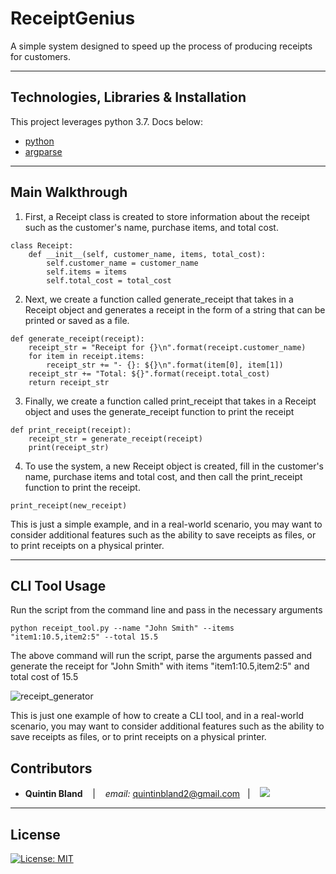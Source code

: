 #  ReceiptGenius

A simple system designed to speed up the process of producing receipts for customers.

---

## Technologies, Libraries & Installation

This project leverages python 3.7. Docs below:

* [python](https://docs.python.org/3/)
* [argparse](https://docs.python.org/3/library/argparse.html)

---

## Main Walkthrough

1. First, a Receipt class is created to store information about the receipt such as the customer's name, purchase items, and total cost.

```
class Receipt:
    def __init__(self, customer_name, items, total_cost):
        self.customer_name = customer_name
        self.items = items
        self.total_cost = total_cost
```

2. Next, we create a function called generate_receipt that takes in a Receipt object and generates a receipt in the form of a string that can be printed or saved as a file.
```
def generate_receipt(receipt):
    receipt_str = "Receipt for {}\n".format(receipt.customer_name)
    for item in receipt.items:
        receipt_str += "- {}: ${}\n".format(item[0], item[1])
    receipt_str += "Total: ${}".format(receipt.total_cost)
    return receipt_str
```

3. Finally, we create a function called print_receipt that takes in a Receipt object and uses the generate_receipt function to print the receipt
```
def print_receipt(receipt):
    receipt_str = generate_receipt(receipt)
    print(receipt_str)
```

4. To use the system, a new Receipt object is created, fill in the customer's name, purchase items and total cost, and then call the print_receipt function to print the receipt.

```new_receipt = Receipt("John Smith",[("item1",10.5),("item2",5)],15.5)
print_receipt(new_receipt)
```

This is just a simple example, and in a real-world scenario, you may want to consider additional features such as the ability to save receipts as files, or to print receipts on a physical printer.

---

## CLI Tool Usage

Run the script from the command line and pass in the necessary arguments

```
python receipt_tool.py --name "John Smith" --items "item1:10.5,item2:5" --total 15.5
```

The above command will run the script, parse the arguments passed and generate the receipt for "John Smith" with items "item1:10.5,item2:5" and total cost of 15.5

![receipt_generator](https://user-images.githubusercontent.com/97932685/213647308-4d47f006-4cdc-4bcb-89a9-5fadd7bd25ef.jpg)

This is just one example of how to create a CLI tool, and in a real-world scenario, you may want to consider additional features such as the ability to save receipts as files, or to print receipts on a physical printer.

## Contributors

*  **Quintin Bland** <span>&nbsp;&nbsp;</span> |
<span>&nbsp;&nbsp;</span> *email:* quintinbland2@gmail.com <span>&nbsp;&nbsp;</span>|
<span>&nbsp;&nbsp;</span> <a href="https://www.linkedin.com/in/quintin-bland-a2b94310b/"><img src="https://img.shields.io/badge/-Quintin_Bland-0077B5?style=flat-square&logo=Linkedin&logoColor=white"/></a> 

---

## License

[![License: MIT](https://img.shields.io/badge/License-MIT-yellow.svg)](LICENSE)
